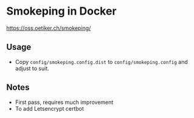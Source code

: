 #  Smokeping in Docker

https://oss.oetiker.ch/smokeping/

##  Usage

- Copy `config/smokeping.config.dist` to `config/smokeping.config` and adjust to suit.

##  Notes

- First pass, requires much improvement
- To add Letsencrypt certbot
